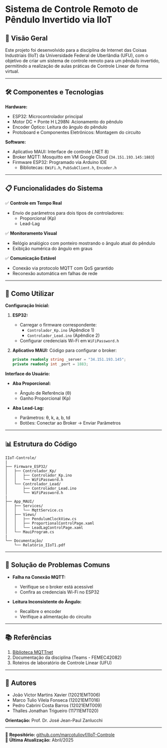 
# Sistema de Controle Remoto de Pêndulo Invertido via IIoT

## 📌 Visão Geral
Este projeto foi desenvolvido para a disciplina de Internet das Coisas Industriais (IIoT) da Universidade Federal de Uberlândia (UFU), com o objetivo de criar um sistema de controle remoto para um pêndulo invertido, permitindo a realização de aulas práticas de Controle Linear de forma virtual.

---

## 🛠️ Componentes e Tecnologias

**Hardware:**
- ESP32: Microcontrolador principal
- Motor DC + Ponte H L298N: Acionamento do pêndulo
- Encoder Óptico: Leitura do ângulo do pêndulo
- Protoboard e Componentes Eletrônicos: Montagem do circuito

**Software:**
- Aplicativo MAUI: Interface de controle (.NET 8)
- Broker MQTT: Mosquitto em VM Google Cloud (`34.151.193.145:1883`)
- Firmware ESP32: Programado via Arduino IDE
  - Bibliotecas: `EWiFi.h`, `PubSubClient.h`, `Encoder.h`

---

## 📋 Funcionalidades do Sistema

✅ **Controle em Tempo Real**  
- Envio de parâmetros para dois tipos de controladores:
  - Proporcional (Kp)
  - Lead-Lag

✅ **Monitoramento Visual**  
- Relógio analógico com ponteiro mostrando o ângulo atual do pêndulo
- Exibição numérica do ângulo em graus

✅ **Comunicação Estável**  
- Conexão via protocolo MQTT com QoS garantido
- Reconexão automática em falhas de rede

---

## 🚀 Como Utilizar

**Configuração Inicial:**

1. **ESP32:**
   - Carregar o firmware correspondente:
     - `Controlador_Kp.ino` (Apêndice 1)
     - `Controlador_Lead.ino` (Apêndice 2)
   - Configurar credenciais Wi-Fi em `WiFiPassword.h`

2. **Aplicativo MAUI:**
   Código para configurar o broker:
   ```csharp
   private readonly string _server = "34.151.193.145";
   private readonly int _port = 1883;
   ```

**Interface do Usuário:**

- **Aba Proporcional:**
  - Ângulo de Referência (θ)
  - Ganho Proporcional (Kp)

- **Aba Lead-Lag:**
  - Parâmetros: θ, k, a, b, td
  - Botões: Conectar ao Broker → Enviar Parâmetros

---

## 📊 Estrutura do Código

```
IIoT-Controle/
|
├── Firmware_ESP32/
│   ├── Controlador_Kp/
│   │   ├── Controlador_Kp.ino
│   │   └── WiFiPassword.h
│   └── Controlador_Lead/
│       ├── Controlador_Lead.ino
│       └── WiFiPassword.h
|
├── App_MAUI/
│   ├── Services/
│   │   └── MqttService.cs
│   ├── Views/
│   │   ├── PendulumClockView.cs
│   │   ├── ProportionalControlPage.xaml
│   │   └── LeadLagControlPage.xaml
│   └── MauiProgram.cs
|
└── Documentação/
    └── Relatório_IIoT1.pdf
```

---

## 🔧 Solução de Problemas Comuns

- **Falha na Conexão MQTT:**
  - Verifique se o broker está acessível
  - Confira as credenciais Wi-Fi no ESP32

- **Leitura Inconsistente do Ângulo:**
  - Recalibre o encoder
  - Verifique a alimentação do circuito

---

## 📚 Referências
1. [Biblioteca MQTTnet](https://www.nuget.org/packages/MQTTnet/)
2. Documentação da disciplina (Teams - FEMEC42082)
3. Roteiros de laboratório de Controle Linear (UFU)

---

## 👥 Autores
- João Victor Martins Xavier (12021EMT006)
- Marco Tulio Vilela Fonseca (12021EMT016)
- Pedro Cabrini Costa Barros (12021EMT009)
- Thalles Jonathan Trigueiro (11711EMT020)

**Orientação:** Prof. Dr. José Jean-Paul Zanlucchi

---

🔗 **Repositório:** [github.com/marcotuliovf/IIoT-Controle](https://github.com/marcotuliovf/IIoT-Controle)  
📅 **Última Atualização:** Abril/2025
